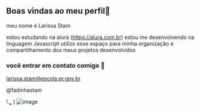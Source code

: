 ## Boas vindas ao meu perfil💙

meu nome é Larissa Stam 

estou estudando na alura (https://alura.com.br)
estou me desenvolvendo na linguagem Javascript
utilizo esse espaço para minha organização e compartilhamento dos meus projetos desenvolvidos 

### você entrar em contato comigo 📧

larissa.stam@escola.pr.gov.br 

@fadinhastam

!.[_](https://github.com/fadinhastam/fadinhastam/assets/173157911/9c4e23e8-123e-4951-ac8e-5c0a63c4fb46)
)
![image](https://github.com/fadinhastam/fadinhastam/assets/173157911/9c4e23e8-123e-4951-ac8e-5c0a63c4fb46)
